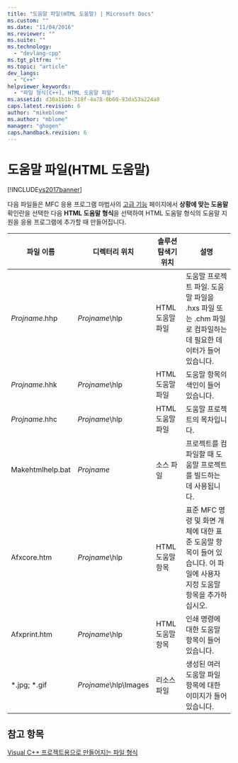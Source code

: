 ```yaml
---
title: "도움말 파일(HTML 도움말) | Microsoft Docs"
ms.custom: ""
ms.date: "11/04/2016"
ms.reviewer: ""
ms.suite: ""
ms.technology: 
  - "devlang-cpp"
ms.tgt_pltfrm: ""
ms.topic: "article"
dev_langs: 
  - "C++"
helpviewer_keywords: 
  - "파일 형식[C++], HTML 도움말 파일"
ms.assetid: d30a1b1b-318f-4a78-8b60-93da53a224a8
caps.latest.revision: 6
author: "mikeblome"
ms.author: "mblome"
manager: "ghogen"
caps.handback.revision: 6
---
```

# 도움말 파일(HTML 도움말)
[!INCLUDE[vs2017banner](../assembler/inline/includes/vs2017banner.md)]

다음 파일들은 MFC 응용 프로그램 마법사의 [고급 기능](../mfc/reference/advanced-features-mfc-application-wizard.md) 페이지에서 **상황에 맞는 도움말** 확인란을 선택한 다음 **HTML 도움말 형식**을 선택하여 HTML 도움말 형식의 도움말 지원을 응용 프로그램에 추가할 때 만들어집니다.  
  
|파일 이름|디렉터리 위치|솔루션 탐색기 위치|설명|  
|-----------|-------------|----------------|--------|  
|*Projname*.hhp|*Projname*\\hlp|HTML 도움말 파일|도움말 프로젝트 파일.  도움말 파일을 .hxs 파일 또는 .chm 파일로 컴파일하는 데 필요한 데이터가 들어 있습니다.|  
|*Projname*.hhk|*Projname*\\hlp|HTML 도움말 파일|도움말 항목의 색인이 들어 있습니다.|  
|*Projname*.hhc|*Projname*\\hlp|HTML 도움말 파일|도움말 프로젝트의 목차입니다.|  
|Makehtmlhelp.bat|*Projname*|소스 파일|프로젝트를 컴파일할 때 도움말 프로젝트를 빌드하는 데 사용됩니다.|  
|Afxcore.htm|*Projname*\\hlp|HTML 도움말 항목|표준 MFC 명령 및 화면 개체에 대한 표준 도움말 항목이 들어 있습니다.  이 파일에 사용자 지정 도움말 항목을 추가하십시오.|  
|Afxprint.htm|*Projname*\\hlp|HTML 도움말 항목|인쇄 명령에 대한 도움말 항목이 들어 있습니다.|  
|\*.jpg; \*.gif|*Projname*\\hlp\\Images|리소스 파일|생성된 여러 도움말 파일 항목에 대한 이미지가 들어 있습니다.|  
  
## 참고 항목  
 [Visual C\+\+ 프로젝트용으로 만들어지는 파일 형식](../ide/file-types-created-for-visual-cpp-projects.md)
